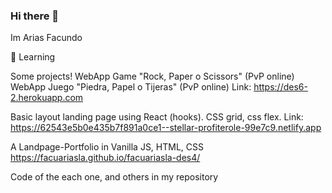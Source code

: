 ### Hi there 👋

Im Arias Facundo


🌱 Learning

Some projects!
WebApp Game "Rock, Paper o Scissors" (PvP online)
WebApp Juego "Piedra, Papel o Tijeras" (PvP online)
Link: https://des6-2.herokuapp.com

Basic layout landing page using React (hooks). CSS grid, css flex.
Link: https://62543e5b0e435b7f891a0ce1--stellar-profiterole-99e7c9.netlify.app

A Landpage-Portfolio in Vanilla JS, HTML, CSS
https://facuariasla.github.io/facuariasla-des4/

Code of the each one, and others in my repository
<!--
**facuariasla/facuariasla** is a ✨ _special_ ✨ repository because its `README.md` (this file) appears on your GitHub profile.

Here are some ideas to get you started:

- 🌱 I’m currently learning 
- 👯 I’m looking to collaborate on ...
- 🤔 I’m looking for help with ...
- 💬 Ask me about ...
- 📫 How to reach me: ...
- 😄 Pronouns: H
- ⚡ Fun fact: ...
-->
